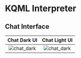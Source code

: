 # KQML Interpreter

## Chat Interface

|                       **Chat Dark UI**                       |                      **Chat Light UI**                       |
| :----------------------------------------------------------: | :----------------------------------------------------------: |
| ![chat_dark](/Users/andrea/GitHub/kqml-interpreter/docs/screenshots/chat_dark.png) | ![chat_dark](/Users/andrea/GitHub/kqml-interpreter/docs/screenshots/chat_light.png) |

